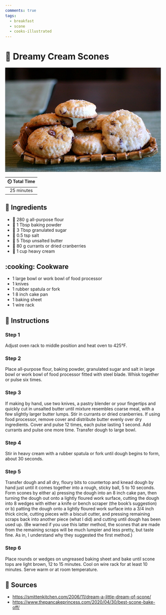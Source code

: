 ```yaml
---
comments: true
tags:
  - breakfast
  - scone
  - cooks-illustrated
---
```

# :cookie: Dreamy Cream Scones

![Dreamy Cream Scones](../assets/images/dreamy-cream-scones.jpg)

| :timer_clock: Total Time |
|:-----------------------: |
| 25 minutes |

## :salt: Ingredients

- :ear_of_rice: 280 g all-purpose flour
- :dash: 1 Tbsp baking powder
- :candy: 3 Tbsp granulated sugar
- :salt: 0.5 tsp salt
- :butter: 5 Tbsp unsalted butter
- :cherries: 80 g currants or dried cranberries
- :icecream: 1 cup heavy cream

## :cooking: Cookware

- 1 large bowl or work bowl of food processor
- 1 knives
- 1 rubber spatula or fork
- 1 8 inch cake pan
- 1 baking sheet
- 1 wire rack

## :pencil: Instructions

### Step 1

Adjust oven rack to middle position and heat oven to 425°F.

### Step 2

Place all-purpose flour, baking powder, granulated sugar and salt in large bowl or work bowl of food processor fitted
with steel blade. Whisk together or pulse six times.

### Step 3

If making by hand, use two knives, a pastry blender or your fingertips and quickly cut in unsalted butter until mixture
resembles coarse meal, with a few slightly larger butter lumps. Stir in currants or dried cranberries. If using food
processor, remove cover and distribute butter evenly over dry ingredients. Cover and pulse 12 times, each pulse lasting
1 second. Add currants and pulse one more time. Transfer dough to large bowl.

### Step 4

Stir in heavy cream with a rubber spatula or fork until dough begins to form, about 30 seconds.

### Step 5

Transfer dough and all dry, floury bits to countertop and knead dough by hand just until it comes together into a rough,
sticky ball, 5 to 10 seconds. Form scones by either a) pressing the dough into an 8 inch cake pan, then turning the
dough out onto a lightly floured work surface, cutting the dough into 8 wedges with either a knife or bench scraper (the
book’s suggestion) or b) patting the dough onto a lightly floured work surface into a 3/4 inch thick circle, cutting
pieces with a biscuit cutter, and pressing remaining scraps back into another piece (what I did) and cutting until dough
has been used up. (Be warned if you use this latter method, the scones that are made from the remaining scraps will be
much lumpier and less pretty, but taste fine. As in, I understand why they suggested the first method.)

### Step 6

Place rounds or wedges on ungreased baking sheet and bake until scone tops are light brown, 12 to 15 minutes. Cool on
wire rack for at least 10 minutes. Serve warm or at room temperature.

## :link: Sources

- <https://smittenkitchen.com/2006/11/dream-a-little-dream-of-scone/>
- <https://www.thepancakeprincess.com/2020/04/30/best-scone-bake-off/>
